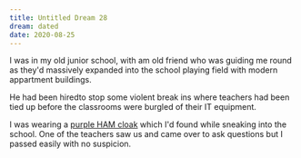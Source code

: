 ```yaml
---
title: Untitled Dream 28
dream: dated
date: 2020-08-25
---
```


I was in my old junior school, with am old friend <!-- JE --> who was guiding me round as they'd massively expanded into the school playing field with modern appartment buildings.

He had been hiredto stop some violent break ins where teachers had been tied up before the classrooms were burgled of their IT equipment.

I was wearing a [purple HAM cloak](https://oldschool.runescape.wiki/w/Ham_hood) which I'd found while sneaking into the school. One of the teachers saw us and came over to ask questions but I passed easily with no suspicion.